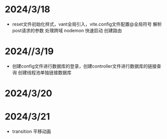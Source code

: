 # 2024/3/18
- reset文件初始化样式，vant全局引入，vite.config文件配置@全局符号
    解析post请求的参数
    处理跨域
    nodemon 快速启动
    创建路由
# 2024//3/19
- 创建config文件进行数据库的登录，创建controller文件进行数据库的链接查询
    创建线程池单独链接数据库

# 2024/3/20

# 2024/3/21
- transition 平移动画
